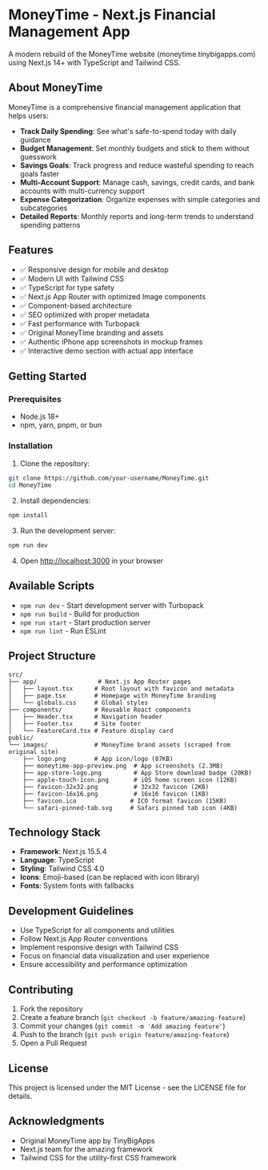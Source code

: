 # MoneyTime - Next.js Financial Management App

A modern rebuild of the MoneyTime website (moneytime.tinybigapps.com) using Next.js 14+ with TypeScript and Tailwind CSS.

## About MoneyTime

MoneyTime is a comprehensive financial management application that helps users:

- **Track Daily Spending**: See what's safe-to-spend today with daily guidance
- **Budget Management**: Set monthly budgets and stick to them without guesswork
- **Savings Goals**: Track progress and reduce wasteful spending to reach goals faster
- **Multi-Account Support**: Manage cash, savings, credit cards, and bank accounts with multi-currency support
- **Expense Categorization**: Organize expenses with simple categories and subcategories
- **Detailed Reports**: Monthly reports and long-term trends to understand spending patterns

## Features

- ✅ Responsive design for mobile and desktop
- ✅ Modern UI with Tailwind CSS
- ✅ TypeScript for type safety
- ✅ Next.js App Router with optimized Image components
- ✅ Component-based architecture
- ✅ SEO optimized with proper metadata
- ✅ Fast performance with Turbopack
- ✅ Original MoneyTime branding and assets
- ✅ Authentic iPhone app screenshots in mockup frames
- ✅ Interactive demo section with actual app interface

## Getting Started

### Prerequisites

- Node.js 18+ 
- npm, yarn, pnpm, or bun

### Installation

1. Clone the repository:
```bash
git clone https://github.com/your-username/MoneyTime.git
cd MoneyTime
```

2. Install dependencies:
```bash
npm install
```

3. Run the development server:
```bash
npm run dev
```

4. Open [http://localhost:3000](http://localhost:3000) in your browser

## Available Scripts

- `npm run dev` - Start development server with Turbopack
- `npm run build` - Build for production
- `npm run start` - Start production server
- `npm run lint` - Run ESLint

## Project Structure

```
src/
├── app/                 # Next.js App Router pages
│   ├── layout.tsx      # Root layout with favicon and metadata
│   ├── page.tsx        # Homepage with MoneyTime branding
│   └── globals.css     # Global styles
├── components/         # Reusable React components
│   ├── Header.tsx      # Navigation header
│   ├── Footer.tsx      # Site footer
│   └── FeatureCard.tsx # Feature display card
public/
└── images/             # MoneyTime brand assets (scraped from original site)
    ├── logo.png        # App icon/logo (87KB)
    ├── moneytime-app-preview.png  # App screenshots (2.3MB)
    ├── app-store-logo.png         # App Store download badge (20KB)
    ├── apple-touch-icon.png       # iOS home screen icon (12KB)
    ├── favicon-32x32.png          # 32x32 favicon (2KB)
    ├── favicon-16x16.png          # 16x16 favicon (1KB)
    ├── favicon.ico               # ICO format favicon (15KB)
    └── safari-pinned-tab.svg     # Safari pinned tab icon (4KB)
```

## Technology Stack

- **Framework**: Next.js 15.5.4
- **Language**: TypeScript
- **Styling**: Tailwind CSS 4.0
- **Icons**: Emoji-based (can be replaced with icon library)
- **Fonts**: System fonts with fallbacks

## Development Guidelines

- Use TypeScript for all components and utilities
- Follow Next.js App Router conventions
- Implement responsive design with Tailwind CSS
- Focus on financial data visualization and user experience
- Ensure accessibility and performance optimization

## Contributing

1. Fork the repository
2. Create a feature branch (`git checkout -b feature/amazing-feature`)
3. Commit your changes (`git commit -m 'Add amazing feature'`)
4. Push to the branch (`git push origin feature/amazing-feature`)
5. Open a Pull Request

## License

This project is licensed under the MIT License - see the LICENSE file for details.

## Acknowledgments

- Original MoneyTime app by TinyBigApps
- Next.js team for the amazing framework
- Tailwind CSS for the utility-first CSS framework
